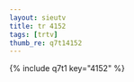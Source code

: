 ```yaml
--- 
layout: sieutv
title: tr 4152
tags: [trtv]
thumb_re: q7t14152
---
```

{% include q7t1 key="4152" %} 
